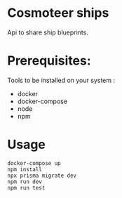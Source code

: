 # Cosmoteer ships
Api to share ship blueprints.

# Prerequisites:

Tools to be installed on your system :
- docker
- docker-compose
- node
- npm

# Usage
```
docker-compose up
npm install
npx prisma migrate dev
npm run dev
npm run test
```
